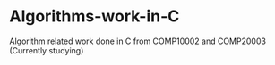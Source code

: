 # Algorithms-work-in-C
Algorithm related work done in C from COMP10002 and COMP20003 (Currently studying)
